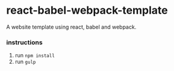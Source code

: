# react-babel-webpack-template
A website template using react, babel and webpack.

### instructions

1. run `npm install`
2. run `gulp`
